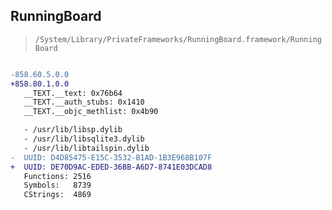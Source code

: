 ## RunningBoard

> `/System/Library/PrivateFrameworks/RunningBoard.framework/RunningBoard`

```diff

-858.60.5.0.0
+858.80.1.0.0
   __TEXT.__text: 0x76b64
   __TEXT.__auth_stubs: 0x1410
   __TEXT.__objc_methlist: 0x4b90

   - /usr/lib/libsp.dylib
   - /usr/lib/libsqlite3.dylib
   - /usr/lib/libtailspin.dylib
-  UUID: D4D85475-E15C-3532-B1AD-1B3E968B107F
+  UUID: DE70D9AC-EDED-36BB-A6D7-8741E03DCAD8
   Functions: 2516
   Symbols:   8739
   CStrings:  4869

```
